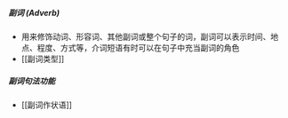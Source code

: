 ##### 副词 (Adverb)
- 用来修饰动词、形容词、其他副词或整个句子的词，副词可以表示时间、地点、程度、方式等，介词短语有时可以在句子中充当副词的角色
- [[副词类型]]
##### 副词句法功能
- [[副词作状语]]
